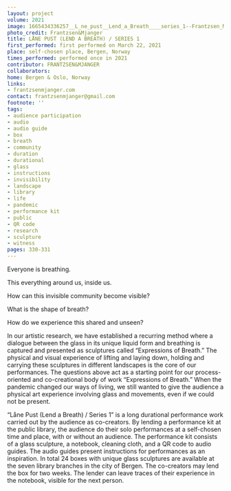 ```yaml
---
layout: project
volume: 2021
image: 1665434336257__L_ne_pust__Lend_a_Breath____series_1--Frantzsen_Mjanger.jpg
photo_credit: Frantzsen&Mjanger
title: LÅNE PUST (LEND A BREATH) / SERIES 1
first_performed: first performed on March 22, 2021
place: self-chosen place, Bergen, Norway
times_performed: performed once in 2021
contributor: FRANTZSEN&MJANGER
collaborators:
home: Bergen & Oslo, Norway
links:
- frantzsenmjanger.com
contact: frantzsenmjanger@gmail.com
footnote: ''
tags:
- audience participation
- audio
- audio guide
- box
- breath
- community
- duration
- durational
- glass
- instructions
- invisibility
- landscape
- library
- life
- pandemic
- performance kit
- public
- QR code
- research
- sculpture
- witness
pages: 330-331
---
```


Everyone is breathing.

This everything around us, inside us.

How can this invisible community become visible? 

What is the shape of breath?

How do we experience this shared and unseen? 

In our artistic research, we have established a recurring method where a dialogue between the glass in its unique liquid form and breathing is captured and presented as sculptures called “Expressions of Breath.” The physical and visual experience of lifting and laying down, holding and carrying these sculptures in different landscapes is the core of our performances. The questions above act as a starting point for our process-oriented and co-creational body of work “Expressions of Breath.” When the pandemic changed our ways of living, we still wanted to give the audience a physical art experience involving glass and movements, even if we could not be present. 

“Låne Pust (Lend a Breath) / Series 1” is a long durational performance work carried out by the audience as co-creators. By lending a performance kit at the public library, the audience do their solo performances at a self-chosen time and place, with or without an audience. The performance kit consists of a glass sculpture, a notebook, cleaning cloth, and a QR code to audio guides. The audio guides present instructions for performances as an inspiration. In total 24 boxes with unique glass sculptures are available at the seven library branches in the city of Bergen. The co-creators may lend the box for two weeks. The lender can leave traces of their experience in the notebook, visible for the next person.